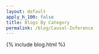 ```yaml
---
layout: default
apply_h_100: false
title: Blogs By Category
permalink: /blog/Causal-Inference
---
```


{% include blog.html %}